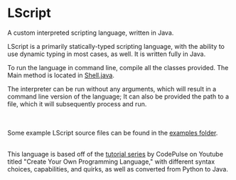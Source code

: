 # LScript
A custom interpreted scripting language, written in Java.

LScript is a primarily statically-typed scripting language, with the ability to use dynamic typing in most cases, as well.
It is written fully in Java.


To run the language in command line, compile all the classes provided. The Main method is located in [Shell.java].

The interpreter can be run without any arguments, which will result in a command line version of the language; 
It can also be provided the path to a file, which it will subsequently process and run.

<br><br>
Some example LScript source files can be found in the [examples folder].
<br><br>

This language is based off of the [tutorial series] by CodePulse on Youtube titled "Create Your Own Programming Language," 
with different syntax choices, capabilities, and quirks, as well as converted from Python to Java.


[Shell.java]: src/main/java/lscript/Shell.java
[tutorial series]: https://www.youtube.com/watch?v=Eythq9848Fg&list=PLZQftyCk7_SdoVexSmwy_tBgs7P0b97yD
[examples folder]: examples
